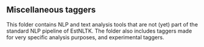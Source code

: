 ## Miscellaneous taggers

This folder contains NLP and text analysis tools that are not (yet) part of the standard NLP pipeline of EstNLTK.
The folder also includes taggers made for very specific analysis purposes, and experimental taggers.